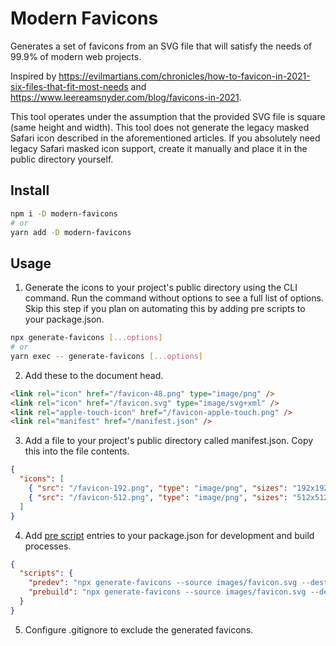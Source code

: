 # Modern Favicons

Generates a set of favicons from an SVG file that will satisfy the needs of 99.9% of modern web projects.

Inspired by https://evilmartians.com/chronicles/how-to-favicon-in-2021-six-files-that-fit-most-needs and https://www.leereamsnyder.com/blog/favicons-in-2021.

This tool operates under the assumption that the provided SVG file is square (same height and width). This tool does not generate the legacy masked Safari icon described in the aforementioned articles. If you absolutely need legacy Safari masked icon support, create it manually and place it in the public directory yourself.

## Install

```sh
npm i -D modern-favicons
# or
yarn add -D modern-favicons
```

## Usage

1. Generate the icons to your project's public directory using the CLI command. Run the command without options to see a full list of options. Skip this step if you plan on automating this by adding pre scripts to your package.json.

```sh
npx generate-favicons [...options]
# or
yarn exec -- generate-favicons [...options]
```

2. Add these to the document head.

```html
<link rel="icon" href="/favicon-48.png" type="image/png" />
<link rel="icon" href="/favicon.svg" type="image/svg+xml" />
<link rel="apple-touch-icon" href="/favicon-apple-touch.png" />
<link rel="manifest" href="/manifest.json" />
```

3. Add a file to your project's public directory called manifest.json. Copy this into the file contents.

```json
{
  "icons": [
    { "src": "/favicon-192.png", "type": "image/png", "sizes": "192x192" },
    { "src": "/favicon-512.png", "type": "image/png", "sizes": "512x512" }
  ]
}
```

4. Add [pre script](https://docs.npmjs.com/cli/v7/using-npm/scripts#pre--post-scripts) entries to your package.json for development and build processes.

```json
{
  "scripts": {
    "predev": "npx generate-favicons --source images/favicon.svg --destination ./public",
    "prebuild": "npx generate-favicons --source images/favicon.svg --destination ./public"
  }
}

```

5. Configure .gitignore to exclude the generated favicons.
